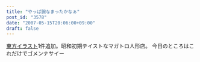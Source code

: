 ```yaml
---
title: "やっぱ腕なまったかなぁ"
post_id: "3578"
date: "2007-05-15T20:06:00+09:00"
draft: false
---
```



[東方イラスト](/3577)1件追加。昭和初期テイストなマガトロ人形店。 今日のところはこれだけでゴメンナサイー

